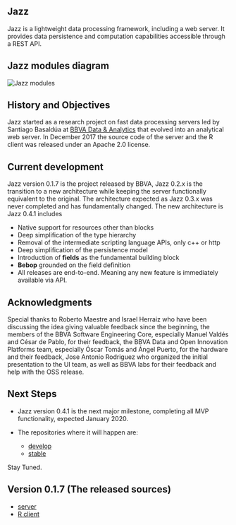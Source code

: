 ## Jazz

Jazz is a lightweight data processing framework, including a web server. It provides data persistence and computation capabilities accessible
through a REST API.


## Jazz modules diagram

![Jazz modules](https://kaalam.github.io/develop_jazz02/diagrams/jazz_modules.png)


## History and Objectives

Jazz started as a research project on fast data processing servers led by Santiago Basaldúa at [BBVA Data & Analytics](https://www.bbvadata.com/) that evolved into an analytical web server. In December 2017 the source code of the server and the R client was released under an Apache 2.0 license.


## Current development

Jazz version 0.1.7 is the project released by BBVA, Jazz 0.2.x is the transition to a new architecture while keeping the server functionally equivalent to
the original. The architecture expected as Jazz 0.3.x was never completed and has fundamentally changed. The new architecture is Jazz 0.4.1 includes

  * Native support for resources other than blocks
  * Deep simplification of the type hierarchy
  * Removal of the intermediate scripting language APIs, only c++ or http
  * Deep simplification of the persistence model
  * Introduction of **fields** as the fundamental building block
  * **Bebop** grounded on the field definition
  * All releases are end-to-end. Meaning any new feature is immediately available via API.


## Acknowledgments

Special thanks to Roberto Maestre and Israel Herraiz who have been discussing the idea giving valuable feedback since the beginning, the members of the BBVA Software Engineering Core, especially Manuel Valdés and César de Pablo, for their feedback, the BBVA Data and Open Innovation Platforms team, especially Óscar Tomás and Ángel Puerto, for the hardware and their feedback, Jose Antonio Rodriguez who organized the initial presentation to the UI team, as well as BBVA labs for their feedback and help with the OSS release.


## Next Steps

  - Jazz version 0.4.1 is the next major milestone, completing all MVP functionality, expected January 2020.

  - The repositories where it will happen are:

    - [develop](https://github.com/kaalam/Jazz)
    - [stable](https://github.com/bbvadata/Jazz)

  Stay Tuned.

## Version 0.1.7 (The released sources)

  - [server](https://github.com/bbvadata/jazz-server)
  - [R client](https://github.com/bbvadata/jazz-client)
